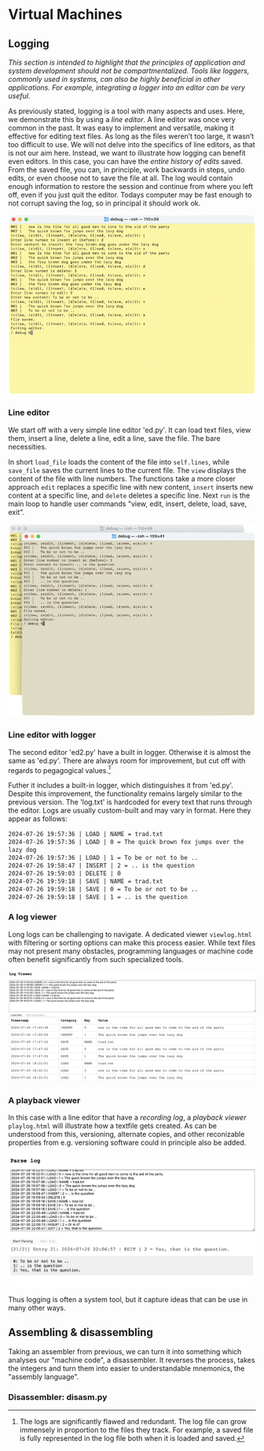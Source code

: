 # Virtual Machines


## Logging

*This section is intended to highlight that the principles of
application and system development should not be compartmentalized.
Tools like loggers, commonly used in systems, can also be highly
beneficial in other applications. For example, integrating a logger
into an editor can be very useful.*

As previously stated, logging is a tool with many aspects and uses.
Here, we demonstrate this by using a *line editor*. A line editor was
once very common in the past. It was easy to implement and versatile,
making it effective for editing text files. As long as the files
weren’t too large, it wasn’t too difficult to use. We will not delve
into the specifics of line editors, as that is not our aim here.
Instead, we want to illustrate how logging can benefit even editors.
In this case, you can have the *entire history of edits* saved. From
the saved file, you can, in principle, work backwards in steps, undo
edits, or even choose not to save the file at all. The log would
contain enough information to restore the session and continue from
where you left off, even if you just quit the editor. Todays 
computer may be fast enough to not corrupt saving the log, so in
principal it should work ok.


![Line editor](../assets/images/ed.png)

### Line editor

We start off with a very simple line editor 'ed.py'. It can load text
files, view them, insert a line, delete a line, edit a line, save the
file. The bare necessities.

In short `load_file` loads the content of the file into `self.lines`,
while `save_file` saves the current lines to the current file. The
`view` displays the content of the file with line numbers. The
functions take a more closer approach `edit` replaces a specific line
with new content, `insert` inserts new content at a specific line, and
`delete` deletes a specific line. Next `run` is the main loop to handle
user commands "view, edit, insert, delete, load, save, exit".


![Line editor](../assets/images/ed2.png)

### Line editor with logger

The second editor 'ed2.py' have a built in logger. Otherwise it is almost
the same as 'ed.py'. There are always room for improvement, but cut off
with regards to pegagogical values.[^flawed]

[^flawed]: The logs are significantly flawed and redundant. The log file
can grow immensely in proportion to the files they track. For example,
a saved file is fully represented in the log file both when it is
loaded and saved.

Futher it includes a built-in logger, which distinguishes it from 'ed.py'.
Despite this improvement, the functionality remains largely similar to
the previous version. The 'log.txt' is hardcoded for every text that runs
through the editor. Logs are usually custom-built and may vary in format.
Here they appear as follows:

```log
2024-07-26 19:57:36 | LOAD | NAME = trad.txt
2024-07-26 19:57:36 | LOAD | 0 = The quick brown fox jumps over the lazy dog
2024-07-26 19:57:36 | LOAD | 1 = To be or not to be ..
2024-07-26 19:58:47 | INSERT | 2 = .. is the question
2024-07-26 19:59:03 | DELETE | 0
2024-07-26 19:59:18 | SAVE | NAME = trad.txt
2024-07-26 19:59:18 | SAVE | 0 = To be or not to be ..
2024-07-26 19:59:18 | SAVE | 1 = .. is the question
```


### A log viewer

Long logs can be challenging to navigate. A dedicated viewer `viewlog.html`
with filtering or sorting options can make this process easier. While text
files may not present many obstacles, programming languages or machine code
often benefit significantly from such specialized tools.

![Log viewer](../assets/images/logviewer.png)


### A playback viewer

In this case with a line editor that have a *recording log*, a *playback
viewer* `playlog.html` will illustrate how a textfile gets created. As can
be understood from this, versioning, alternate copies, and other reconizable
properties from e.g. versioning software could in principle also be added.

![Log viewer](../assets/images/playlog.png)

Thus logging is often a system tool, but it capture ideas that can be use
in many other ways.



## Assembling & disassembling

Taking an assembler from previous, we can turn it into something which
analyses our "machine code", a disassembler. It reverses the process,
takes the integers and turn them into easier to understandable mnemonics,
the "assembly language".


### Disassembler: disasm.py
